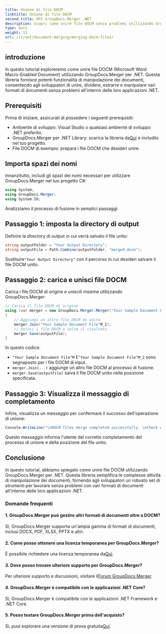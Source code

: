 ```yaml
---
title: Unione di file DOCM
linktitle: Unione di file DOCM
second_title: API GroupDocs.Merger .NET
description: Scopri come unire file DOCM senza problemi utilizzando GroupDocs.Merger per .NET. Manipolazione di documenti semplice ed efficiente per applicazioni .NET.
type: docs
weight: 11
url: /it/net/document-merging/merging-docm-files/
---
```

## introduzione
In questo tutorial esploreremo come unire file DOCM (Microsoft Word Macro-Enabled Document) utilizzando GroupDocs.Merger per .NET. Questa libreria fornisce potenti funzionalità di manipolazione dei documenti, consentendo agli sviluppatori di unire, dividere, estrarre e manipolare vari formati di documenti senza problemi all'interno delle loro applicazioni .NET.
## Prerequisiti
Prima di iniziare, assicurati di possedere i seguenti prerequisiti:
- Ambiente di sviluppo: Visual Studio o qualsiasi ambiente di sviluppo .NET preferito.
-  GroupDocs.Merger per .NET Library: scarica la libreria da[Qui](https://releases.groupdocs.com/merger/net/) e includilo nel tuo progetto.
- File DOCM di esempio: prepara i file DOCM che desideri unire.
  

## Importa spazi dei nomi
Innanzitutto, includi gli spazi dei nomi necessari per utilizzare GroupDocs.Merger nel tuo progetto C#:
```csharp
using System; 
using GroupDocs.Merger;
using System.IO;
```

Analizziamo il processo di fusione in semplici passaggi:
## Passaggio 1: imposta la directory di output
Definire la directory di output in cui verrà salvato il file unito:
```csharp
string outputFolder = "Your Output Directory";
string outputFile = Path.Combine(outputFolder, "merged.docm");
```
 Sostituire`"Your Output Directory"` con il percorso in cui desideri salvare il file DOCM unito.
## Passaggio 2: carica e unisci file DOCM
Carica i file DOCM di origine e uniscili insieme utilizzando GroupDocs.Merger:
```csharp
// Carica il file DOCM di origine
using (var merger = new GroupDocs.Merger.Merger("Your Sample Document File"M))
{
    // Aggiungi un altro file DOCM da unire
    merger.Join("Your Sample Document File"M_2);
    // Unisci i file DOCM e salva il risultato
    merger.Save(outputFile);
}
```
In questo codice:
- `"Your Sample Document File"M` E`"Your Sample Document File"M_2` sono segnaposto per i file DOCM di input.
- `merger.Join(...)` aggiunge un altro file DOCM al processo di fusione.
- `merger.Save(outputFile)` salva il file DOCM unito nella posizione specificata.
## Passaggio 3: Visualizza il messaggio di completamento
Infine, visualizza un messaggio per confermare il successo dell'operazione di unione:
```csharp
Console.WriteLine("\nDOCM files merge completed successfully. \nCheck output in {0}", outputFolder);
```
Questo messaggio informa l'utente del corretto completamento del processo di unione e della posizione del file unito.

## Conclusione
In questo tutorial, abbiamo spiegato come unire file DOCM utilizzando GroupDocs.Merger per .NET. Questa libreria semplifica le complesse attività di manipolazione dei documenti, fornendo agli sviluppatori un robusto set di strumenti per lavorare senza problemi con vari formati di documenti all'interno delle loro applicazioni .NET.

### Domande frequenti
#### 1. GroupDocs.Merger può gestire altri formati di documenti oltre a DOCM?
Sì, GroupDocs.Merger supporta un'ampia gamma di formati di documenti, inclusi DOCX, PDF, XLSX, PPTX e altri.
#### 2. Come posso ottenere una licenza temporanea per GroupDocs.Merger?
 È possibile richiedere una licenza temporanea da[Qui](https://purchase.groupdocs.com/temporary-license/).
#### 3. Dove posso trovare ulteriore supporto per GroupDocs.Merger?
 Per ulteriore supporto e discussioni, visitare il[Forum GroupDocs.Merger](https://forum.groupdocs.com/c/merger/32).
#### 4. GroupDocs.Merger è compatibile con le applicazioni .NET Core?
Sì, GroupDocs.Merger è compatibile con le applicazioni .NET Framework e .NET Core.
#### 5. Posso testare GroupDocs.Merger prima dell'acquisto?
 Sì, puoi esplorare una versione di prova gratuita[Qui](https://releases.groupdocs.com/).